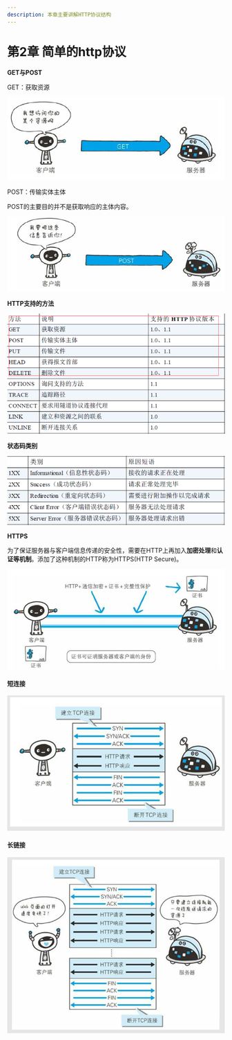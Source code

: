 ```yaml
---
description: 本章主要讲解HTTP协议结构
---
```


# 第2章 简单的http协议

**GET与POST**

 GET：获取资源

![GET](.gitbook/assets/74715149-1.jpg)

POST：传输实体主体

POST的主要目的并不是获取响应的主体内容。

![POST](.gitbook/assets/57159394-1.jpg)

**HTTP支持的方法**

![HTTP&#x652F;&#x6301;&#x7684;&#x65B9;&#x6CD5;](.gitbook/assets/59751312-1.jpg)

**状态码类别**

![&#x72B6;&#x6001;&#x7801;&#x7C7B;&#x522B;](.gitbook/assets/97791068-1.jpg)

**HTTPS**

为了保证服务器与客户端信息传递的安全性，需要在HTTP上再加入**加密处理**和**认证等机制**。添加了这种机制的HTTP称为HTTPS\(HTTP Secure\)。

![](.gitbook/assets/22670755-1.jpg)

#### 短连接

![](.gitbook/assets/8244809-ff33fee53eadf31d-1.png)

#### 长链接

![](.gitbook/assets/8244809-1e41d962f54df21d-1.png)

